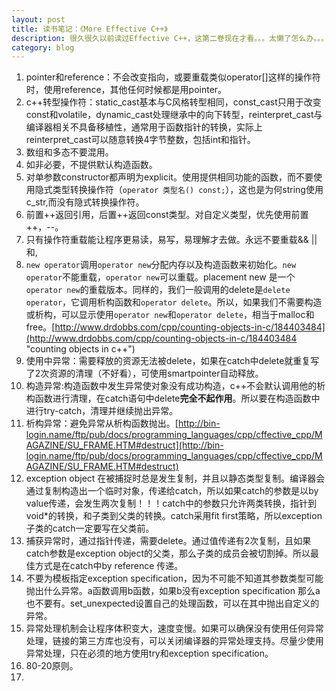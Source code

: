 ```yaml
---
layout: post
title: 读书笔记：《More Effective C++》
description: 很久很久以前读过Effective C++，这第二卷现在才看。。。太懒了怎么办。。。
category: blog
---
```


1. pointer和reference：不会改变指向，或要重载类似operator[]这样的操作符时，使用reference，其他任何时候都是用pointer。
2. c++转型操作符：static\_cast基本与C风格转型相同，const\_cast只用于改变const和volatile，dynamic\_cast处理继承中的向下转型，reinterpret\_cast与编译器相关不具备移植性，通常用于函数指针的转换，实际上reinterpret\_cast可以随意转换4字节整数，包括int和指针。
3. 数组和多态不要混用。
4. 如非必要，不提供默认构造函数。
5. 对单参数constructor都声明为explicit。使用提供相同功能的函数，而不要使用隐式类型转换操作符（`operator 类型名() const;`），这也是为何string使用c_str,而没有隐式转换操作符。
6. 前置++返回引用，后置++返回const类型。对自定义类型，优先使用前置++，--。
7. 只有操作符重载能让程序更易读，易写，易理解才去做。永远不要重载&& || 和,
8. `new operator`调用`operator new`分配内存以及构造函数来初始化。`new operator`不能重载，`operator new`可以重载。placement new 是一个`operator new`的重载版本。同样的，我们一般调用的delete是`delete operator`，它调用析构函数和`operator delete`。所以，如果我们不需要构造或析构，可以显示使用`operator new`和`operator delete`，相当于malloc和free。[http://www.drdobbs.com/cpp/counting-objects-in-c/184403484](http://www.drdobbs.com/cpp/counting-objects-in-c/184403484 "counting objects in c++") 
9. 使用中异常：需要释放的资源无法被delete，如果在catch中delete就重复写了2次资源的清理（不好看），可使用smartpointer自动释放。
10. 构造异常:构造函数中发生异常使对象没有成功构造，c++不会默认调用他的析构函数进行清理，在catch语句中delete**完全不起作用**。所以要在构造函数中进行try-catch，清理并继续抛出异常。
11. 析构异常：避免异常从析构函数抛出。[http://bin-login.name/ftp/pub/docs/programming_languages/cpp/cffective_cpp/MAGAZINE/SU_FRAME.HTM#destruct](http://bin-login.name/ftp/pub/docs/programming_languages/cpp/cffective_cpp/MAGAZINE/SU_FRAME.HTM#destruct)
12. exception object 在被捕捉时总是发生复制，并且以静态类型复制。编译器会通过复制构造出一个临时对象，传递给catch，所以如果catch的参数是以by value传递，会发生两次复制！！！catch中的参数只允许两类转换，指针到void*的转换，和子类到父类的转换。catch采用fit first策略，所以exception 子类的catch一定要写在父类前。
13. 捕获异常时，通过指针传递，需要delete。通过值传递有2次复制，且如果catch参数是exception object的父类，那么子类的成员会被切割掉。所以最佳方式是在catch中by reference 传递。
14. 不要为模板指定exception specification，因为不可能不知道其参数类型可能抛出什么异常。a函数调用b函数，如果b没有exception specification 那么a也不要有。set_unexpected设置自己的处理函数，可以在其中抛出自定义的异常。
15. 异常处理机制会让程序体积变大，速度变慢。如果可以确保没有使用任何异常处理，链接的第三方库也没有，可以关闭编译器的异常处理支持。尽量少使用异常处理，只在必须的地方使用try和exception specification。
16. 80-20原则。
17. 


[Joshua]:    http://joshuastray.github.io  "Joshua"
